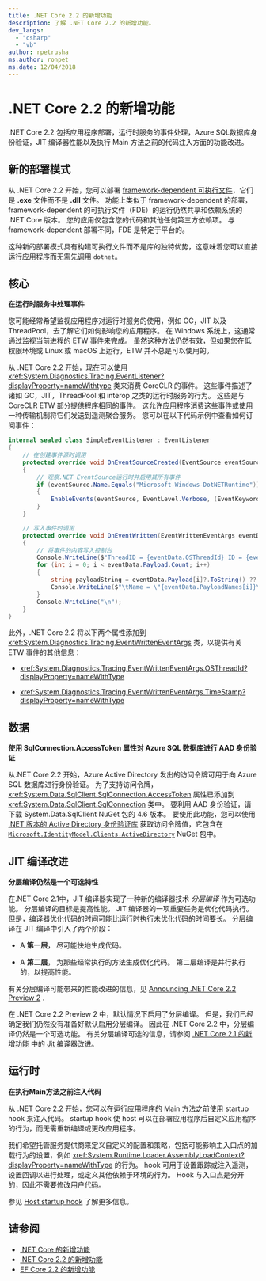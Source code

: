 ```yaml
---
title: .NET Core 2.2 的新增功能
description: 了解 .NET Core 2.2 的新增功能。
dev_langs: 
  - "csharp"
  - "vb"
author: rpetrusha
ms.author: ronpet
ms.date: 12/04/2018
---
```

# .NET Core 2.2 的新增功能

.NET Core 2.2 包括应用程序部署，运行时服务的事件处理，Azure SQL数据库身份验证，JIT 编译器性能以及执行 Main 方法之前的代码注入方面的功能改进。

## 新的部署模式

从 .NET Core 2.2 开始，您可以部署 [framework-dependent 可执行文件](../deployloying/index.md#framework-dependent-executables-fde)，它们是 **.exe** 文件而不是 **.dll** 文件。 功能上类似于 framework-dependent 的部署，framework-dependent 的可执行文件（FDE）的运行仍然共享和依赖系统的 .NET Core 版本。 您的应用仅包含您的代码和其他任何第三方依赖项。 与 framework-dependent 部署不同，FDE 是特定于平台的。

这种新的部署模式具有构建可执行文件而不是库的独特优势，这意味着您可以直接运行应用程序而无需先调用 `dotnet`。

## 核心

**在运行时服务中处理事件**

您可能经常希望监视应用程序对运行时服务的使用，例如 GC，JIT 以及 ThreadPool，去了解它们如何影响您的应用程序。 在 Windows 系统上，这通常通过监视当前进程的 ETW 事件来完成。 虽然这种方法仍然有效，但如果您在低权限环境或 Linux 或 macOS 上运行，ETW 并不总是可以使用的。

从 .NET Core 2.2 开始，现在可以使用 <xref:System.Diagnostics.Tracing.EventListener?displayProperty=nameWithtype> 类来消费 CoreCLR 的事件。 这些事件描述了诸如 GC，JIT，ThreadPool 和 interop 之类的运行时服务的行为。 这些是与 CoreCLR ETW 部分提供程序相同的事件。 这允许应用程序消费这些事件或使用一种传输机制将它们发送到遥测聚合服务。 您可以在以下代码示例中查看如何订阅事件：

```csharp
internal sealed class SimpleEventListener : EventListener
{
    // 在创建事件源时调用
    protected override void OnEventSourceCreated(EventSource eventSource)
    {
        // 观察.NET EventSource运行时并启用其所有事件
        if (eventSource.Name.Equals("Microsoft-Windows-DotNETRuntime"))
        {
            EnableEvents(eventSource, EventLevel.Verbose, (EventKeywords)(-1));
        }
    }

    // 写入事件时调用
    protected override void OnEventWritten(EventWrittenEventArgs eventData)
    {
        // 将事件的内容写入控制台
        Console.WriteLine($"ThreadID = {eventData.OSThreadId} ID = {eventData.EventId} Name = {eventData.EventName}");
        for (int i = 0; i < eventData.Payload.Count; i++)
        {
            string payloadString = eventData.Payload[i]?.ToString() ?? string.Empty;
            Console.WriteLine($"\tName = \"{eventData.PayloadNames[i]}\" Value = \"{payloadString}\"");
        }
        Console.WriteLine("\n");
    }
}
```
此外，.NET Core 2.2 将以下两个属性添加到 <xref:System.Diagnostics.Tracing.EventWrittenEventArgs> 类，以提供有关 ETW 事件的其他信息：

- <xref:System.Diagnostics.Tracing.EventWrittenEventArgs.OSThreadId?displayProperty=nameWithType>

- <xref:System.Diagnostics.Tracing.EventWrittenEventArgs.TimeStamp?displayProperty=nameWithType>

## 数据

**使用 SqlConnection.AccessToken 属性对 Azure SQL 数据库进行 AAD 身份验证**

从.NET Core 2.2 开始，Azure Active Directory 发出的访问令牌可用于向 Azure SQL 数据库进行身份验证。 为了支持访问令牌，<xref:System.Data.SqlClient.SqlConnection.AccessToken> 属性已添加到 <xref:System.Data.SqlClient.SqlConnection> 类中。 要利用 AAD 身份验证，请下载 System.Data.SqlClient NuGet 包的 4.6 版本。 要使用此功能，您可以使用 [.NET 版本的 Active Directory 身份验证库](https://github.com/AzureAD/azure-activedirectory-library-for-dotnet) 获取访问令牌值，它包含在 [`Microsoft.IdentityModel.Clients.ActiveDirectory`](https://www.nuget.org/packages/Microsoft.IdentityModel.Clients.ActiveDirectory/) NuGet 包中。

## JIT 编译改进

**分层编译仍然是一个可选特性**

在.NET Core 2.1中，JIT 编译器实现了一种新的编译器技术 *分层编译* 作为可选功能。 分层编译的目标是提高性能。 JIT 编译器的一项重要任务是优化代码执行。 但是，编译器优化代码的时间可能比运行时执行未优化代码的时间要长。 分层编译在 JIT 编译中引入了两个阶段：

- A **第一层**， 尽可能快地生成代码。

- A **第二层**， 为那些经常执行的方法生成优化代码。 第二层编译是并行执行的，以提高性能。

有关分层编译可能带来的性能改进的信息，见 [Announcing .NET Core 2.2 Preview 2](https://blogs.msdn.microsoft.com/dotnet/2018/09/12/announcing-net-core-2-2-preview-2/) .

在 .NET Core 2.2 Preview 2 中，默认情况下启用了分层编译。 但是，我们已经确定我们仍然没有准备好默认启用分层编译。 因此在 .NET Core 2.2 中，分层编译仍然是一个可选功能。 有关分层编译可选的信息，请参阅 [.NET Core 2.1 的新增功能](dotnet-core-2-1.md) 中的 [Jit 编译器改进](dotnet-core-2-1.md#jit-compiler-improvements)。

## 运行时

**在执行Main方法之前注入代码**

从 .NET Core 2.2 开始，您可以在运行应用程序的 Main 方法之前使用 startup hook 来注入代码。 startup hook 使 host 可以在部署应用程序后自定义应用程序的行为，而无需重新编译或更改应用程序。

我们希望托管服务提供商来定义自定义的配置和策略，包括可能影响主入口点的加载行为的设置，例如 <xref:System.Runtime.Loader.AssemblyLoadContext?displayProperty=nameWithType> 的行为。 hook 可用于设置跟踪或注入遥测，设置回调以进行处理，或定义其他依赖于环境的行为。 Hook 与入口点是分开的，因此不需要修改用户代码。

参见 [Host startup hook](https://github.com/dotnet/core-setup/blob/master/Documentation/design-docs/host-startup-hook.md) 了解更多信息。

## 请参阅

* [.NET Core 的新增功能](index.md)
* [.NET Core 2.2 的新增功能](/aspnet/core/release-notes/aspnetcore-2.2)  
* [EF Core 2.2 的新增功能](/ef/core/what-is-new/ef-core-2.2)  
